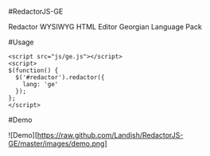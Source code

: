 #RedactorJS-GE

Redactor WYSIWYG HTML Editor Georgian Language Pack


#Usage

```
<script src="js/ge.js"></script>
<script>
$(function() {
  $('#redactor').redactor({
    lang: 'ge'
  });
};
</script>
```

#Demo

![Demo][https://raw.github.com/Landish/RedactorJS-GE/master/images/demo.png]


